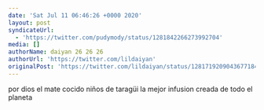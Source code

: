 ```yaml
---
date: 'Sat Jul 11 06:46:26 +0000 2020'
layout: post
syndicateUrl:
  - 'https://twitter.com/pudymody/status/1281842266273992704'
media: []
authorName: daiyan 26 26 26
authorUrl: 'https://twitter.com/lildaiyan'
originalPost: 'https://twitter.com/lildaiyan/status/1281719209043677184'
---
```

por dios el mate cocido niños de taragüi la mejor infusion creada de todo el planeta